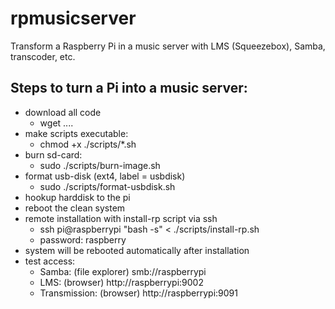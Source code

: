 # rpmusicserver
Transform a Raspberry Pi in a music server with LMS (Squeezebox), Samba, transcoder, etc.

## Steps to turn a Pi into a music server:
* download all code 
  * wget ....
* make scripts executable: 
  * chmod +x ./scripts/*.sh
* burn sd-card:
  * sudo ./scripts/burn-image.sh
* format usb-disk (ext4, label = usbdisk)
  * sudo ./scripts/format-usbdisk.sh
* hookup harddisk to the pi
* reboot the clean system
* remote installation with install-rp script via ssh
	* ssh pi@raspberrypi "bash -s" < ./scripts/install-rp.sh
	* password: raspberry
* system will be rebooted automatically after installation
* test access:
  * Samba: (file explorer) smb://raspberrypi
  * LMS: (browser) http://raspberrypi:9002
  * Transmission: (browser) http://raspberrypi:9091

